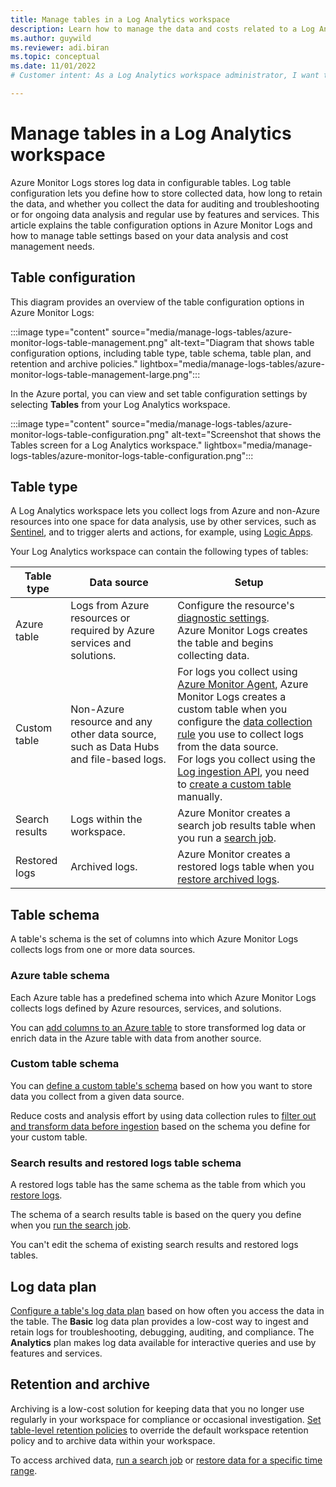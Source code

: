 ```yaml
---
title: Manage tables in a Log Analytics workspace 
description: Learn how to manage the data and costs related to a Log Analytics workspace effectively
ms.author: guywild
ms.reviewer: adi.biran
ms.topic: conceptual
ms.date: 11/01/2022
# Customer intent: As a Log Analytics workspace administrator, I want to understand the options I have for configuring tables in a Log Analytics workspace so that I can manage the data and costs related to a Log Analytics workspace effectively.

---
```


# Manage tables in a Log Analytics workspace

Azure Monitor Logs stores log data in configurable tables. Log table configuration lets you define how to store collected data, how long to retain the data, and whether you collect the data for auditing and troubleshooting or for ongoing data analysis and regular use by features and services. This article explains the table configuration options in Azure Monitor Logs and how to manage table settings based on your data analysis and cost management needs. 

## Table configuration

This diagram provides an overview of the table configuration options in Azure Monitor Logs:

:::image type="content" source="media/manage-logs-tables/azure-monitor-logs-table-management.png" alt-text="Diagram that shows table configuration options, including table type, table schema, table plan, and retention and archive policies." lightbox="media/manage-logs-tables/azure-monitor-logs-table-management-large.png":::

In the Azure portal, you can view and set table configuration settings by selecting **Tables** from your Log Analytics workspace.   

:::image type="content" source="media/manage-logs-tables/azure-monitor-logs-table-configuration.png" alt-text="Screenshot that shows the Tables screen for a Log Analytics workspace." lightbox="media/manage-logs-tables/azure-monitor-logs-table-configuration.png":::

## Table type

A Log Analytics workspace lets you collect logs from Azure and non-Azure resources into one space for data analysis, use by other services, such as [Sentinel](../../../articles/sentinel/overview.md), and to trigger alerts and actions, for example, using [Logic Apps](../logs/logicapp-flow-connector.md). 

Your Log Analytics workspace can contain the following types of tables:

| Table type                           | Data source                                                                                          | Setup                                                                                                                                                     |
|----------------------------|-------------------------------------------------------------------------------------------------------|-------------------------------------------------------------------------------------------------------------------------------------------------------------------|
| Azure table            | Logs from Azure resources or required by Azure services and solutions.                                                                                        |Configure the resource's [diagnostic settings](../essentials/diagnostic-settings.md). <br/>Azure Monitor Logs creates the table and begins collecting data.                                                                                       |
| Custom table | Non-Azure resource and any other data source, such as Data Hubs and file-based logs.| For logs you collect using [Azure Monitor Agent](../agents/agents-overview.md), Azure Monitor Logs creates a custom table when you configure the [data collection rule](../agents/agents-overview.md#install-the-agent-and-configure-data-collection) you use to collect logs from the data source. <br/> For logs you collect using the [Log ingestion API](../logs/logs-ingestion-api-overview.md), you need to [create a custom table](../logs/create-custom-table.md) manually.|
| Search results | Logs within the workspace. | Azure Monitor creates a search job results table when you run a [search job](../logs/search-jobs.md). |
| Restored logs | Archived logs. | Azure Monitor creates a restored logs table when you [restore archived logs](../logs/restore.md). |

## Table schema

A table's schema is the set of columns into which Azure Monitor Logs collects logs from one or more data sources.  
### Azure table schema

Each Azure table has a predefined schema into which Azure Monitor Logs collects logs defined by Azure resources, services, and solutions. 

You can [add columns to an Azure table](../logs/create-custom-table.md#create-or-edit-a-custom-column) to store transformed log data or enrich data in the Azure table with data from another source. 
### Custom table schema

You can [define a custom table's schema](../logs/create-custom-table.md) based on how you want to store data you collect from a given data source.  

Reduce costs and analysis effort by using data collection rules to [filter out and transform data before ingestion](../essentials/data-collection-transformations.md) based on the schema you define for your custom table.    

### Search results and restored logs table schema

A restored logs table has the same schema as the table from which you [restore logs](../logs/restore.md).

The schema of a search results table is based on the query you define when you [run the search job](../logs/search-jobs.md).

You can't edit the schema of existing search results and restored logs tables.
## Log data plan

[Configure a table's log data plan](../logs/basic-logs-configure.md) based on how often you access the data in the table. The **Basic** log data plan provides a low-cost way to ingest and retain logs for troubleshooting, debugging, auditing, and compliance. The **Analytics** plan makes log data available for interactive queries and use by features and services. 

## Retention and archive

 Archiving is a low-cost solution for keeping data that you no longer use regularly in your workspace for compliance or occasional investigation. [Set table-level retention policies](../logs/data-retention-archive.md) to override the default workspace retention policy and to archive data within your workspace. 

To access archived data, [run a search job](../logs/search-jobs.md) or [restore data for a specific time range](../logs/restore.md).

